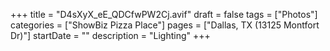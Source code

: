 +++
title = "D4sXyX_eE_QDCfwPW2Cj.avif"
draft = false
tags = ["Photos"]
categories = ["ShowBiz Pizza Place"]
pages = ["Dallas, TX (13125 Montfort Dr)"]
startDate = ""
description = "Lighting"
+++
